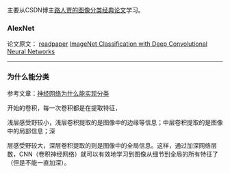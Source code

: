主要从CSDN博主[路人贾的图像分类经典论文](https://blog.csdn.net/weixin_43334693/category_12127342.html)学习。

### AlexNet
论文原文： [readpaper](https://readpaper.com/pdf-annotate/note?pdfId=4516494624041885697&noteId=2014429684793459968)
[ImageNet Classification with Deep Convolutional Neural Networks](https://proceedings.neurips.cc/paper_files/paper/2012/file/c399862d3b9d6b76c8436e924a68c45b-Paper.pdf)



---

### 为什么能分类
参考文章：[神经网络为什么能实现分类](https://blog.csdn.net/m0_61466946/article/details/128653861)

开始的卷积，每一次卷积都是在提取特征，

浅层感受野较小，浅层卷积提取的是图像中的边缘等信息；中层卷积提取的是图像中的局部信息；深

层感受野较大，深层卷积提取的则是图像中的全局信息。这样，通过加深网络层数，CNN（卷积神经网络）就可以有效地学习到图像从细节到全局的所有特征了（但是不能一直加深）。